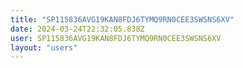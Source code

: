 ```yaml
---
title: "SP115836AVG19KAN8FDJ6TYMQ9RN0CEE3SWSNS6XV"
date: 2024-03-24T22:32:05.838Z
user: SP115836AVG19KAN8FDJ6TYMQ9RN0CEE3SWSNS6XV
layout: "users"
---
```

    
